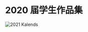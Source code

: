 <h1>2020 届学生作品集</h1>
<p align="center">

 ![2021 Kalends](https://user-images.githubusercontent.com/105401427/173497768-f86143d9-b933-4b7a-86fe-a81d66e79c28.gif)

</p>

